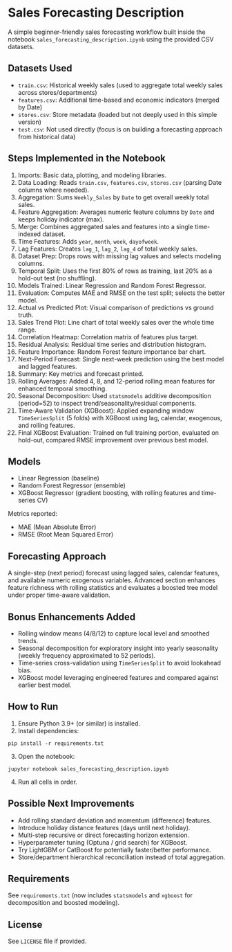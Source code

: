 # Sales Forecasting Description

A simple beginner-friendly sales forecasting workflow built inside the notebook `sales_forecasting_description.ipynb` using the provided CSV datasets.

## Datasets Used
- `train.csv`: Historical weekly sales (used to aggregate total weekly sales across stores/departments)
- `features.csv`: Additional time-based and economic indicators (merged by Date)
- `stores.csv`: Store metadata (loaded but not deeply used in this simple version)
- `test.csv`: Not used directly (focus is on building a forecasting approach from historical data)

## Steps Implemented in the Notebook
1. Imports: Basic data, plotting, and modeling libraries.
2. Data Loading: Reads `train.csv`, `features.csv`, `stores.csv` (parsing Date columns where needed).
3. Aggregation: Sums `Weekly_Sales` by `Date` to get overall weekly total sales.
4. Feature Aggregation: Averages numeric feature columns by `Date` and keeps holiday indicator (max).
5. Merge: Combines aggregated sales and features into a single time-indexed dataset.
6. Time Features: Adds `year`, `month`, `week`, `dayofweek`.
7. Lag Features: Creates `lag_1`, `lag_2`, `lag_4` of total weekly sales.
8. Dataset Prep: Drops rows with missing lag values and selects modeling columns.
9. Temporal Split: Uses the first 80% of rows as training, last 20% as a hold-out test (no shuffling).
10. Models Trained: Linear Regression and Random Forest Regressor.
11. Evaluation: Computes MAE and RMSE on the test split; selects the better model.
12. Actual vs Predicted Plot: Visual comparison of predictions vs ground truth.
13. Sales Trend Plot: Line chart of total weekly sales over the whole time range.
14. Correlation Heatmap: Correlation matrix of features plus target.
15. Residual Analysis: Residual time series and distribution histogram.
16. Feature Importance: Random Forest feature importance bar chart.
17. Next-Period Forecast: Single next-week prediction using the best model and lagged features.
18. Summary: Key metrics and forecast printed.
19. Rolling Averages: Added 4, 8, and 12-period rolling mean features for enhanced temporal smoothing.
20. Seasonal Decomposition: Used `statsmodels` additive decomposition (period=52) to inspect trend/seasonality/residual components.
21. Time-Aware Validation (XGBoost): Applied expanding window `TimeSeriesSplit` (5 folds) with XGBoost using lag, calendar, exogenous, and rolling features.
22. Final XGBoost Evaluation: Trained on full training portion, evaluated on hold-out, compared RMSE improvement over previous best model.

## Models
- Linear Regression (baseline)
- Random Forest Regressor (ensemble)
- XGBoost Regressor (gradient boosting, with rolling features and time-series CV)

Metrics reported:
- MAE (Mean Absolute Error)
- RMSE (Root Mean Squared Error)

## Forecasting Approach
A single-step (next period) forecast using lagged sales, calendar features, and available numeric exogenous variables. Advanced section enhances feature richness with rolling statistics and evaluates a boosted tree model under proper time-aware validation.

## Bonus Enhancements Added
- Rolling window means (4/8/12) to capture local level and smoothed trends.
- Seasonal decomposition for exploratory insight into yearly seasonality (weekly frequency approximated to 52 periods).
- Time-series cross-validation using `TimeSeriesSplit` to avoid lookahead bias.
- XGBoost model leveraging engineered features and compared against earlier best model.

## How to Run
1. Ensure Python 3.9+ (or similar) is installed.
2. Install dependencies:
```
pip install -r requirements.txt
```
3. Open the notebook:
```
jupyter notebook sales_forecasting_description.ipynb
```
4. Run all cells in order.

## Possible Next Improvements
- Add rolling standard deviation and momentum (difference) features.
- Introduce holiday distance features (days until next holiday).
- Multi-step recursive or direct forecasting horizon extension.
- Hyperparameter tuning (Optuna / grid search) for XGBoost.
- Try LightGBM or CatBoost for potentially faster/better performance.
- Store/department hierarchical reconciliation instead of total aggregation.

## Requirements
See `requirements.txt` (now includes `statsmodels` and `xgboost` for decomposition and boosted modeling).

## License
See `LICENSE` file if provided.
